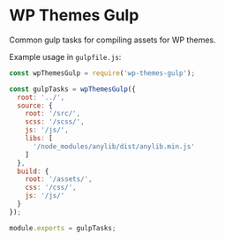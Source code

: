 WP Themes Gulp
===============

Common gulp tasks for compiling assets for WP themes.

Example usage in `gulpfile.js`:

```js
const wpThemesGulp = require('wp-themes-gulp');

const gulpTasks = wpThemesGulp({
  root: '../',
  source: {
    root: '/src/',
    scss: '/scss/',
    js: '/js/',
    libs: [
      '/node_modules/anylib/dist/anylib.min.js'
    ]
  },
  build: {
    root: '/assets/',
    css: '/css/',
    js: '/js/'
  }
});

module.exports = gulpTasks;
```
